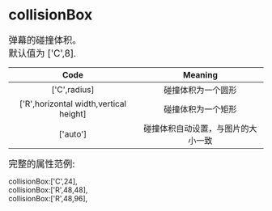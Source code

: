 # collisionBox

<font size=4>弹幕的碰撞体积。   
默认值为 ['C',8].</font>

|                  Code                  |              Meaning               |
| :------------------------------------: | :--------------------------------: |
|              ['C',radius]              |         碰撞体积为一个圆形         |
| ['R',horizontal width,vertical height] |         碰撞体积为一个矩形         |
|                ['auto']                | 碰撞体积自动设置，与图片的大小一致 |

<font size=4>完整的属性范例:   </font>

collisionBox:['C',24],   
collisionBox:['R',48,48],   
collisionBox:['R',48,96],
